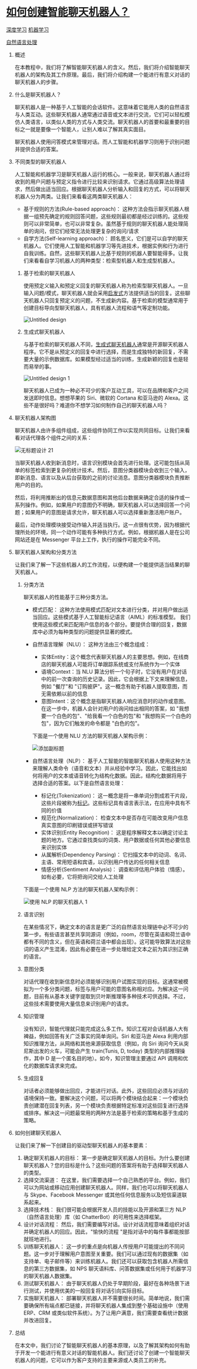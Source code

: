 # [如何创建智能聊天机器人？](https://www.baeldung.com/cs/smart-chatbots)

[深度学习](https://www.baeldung.com/cs/category/ai/deep-learning) [机器学习](https://www.baeldung.com/cs/category/ai/ml)

[自然语言处理](https://www.baeldung.com/cs/tag/nlp)

1. 概述

    在本教程中，我们将了解智能聊天机器人的含义。然后，我们将介绍智能聊天机器人的架构及其工作原理。最后，我们将介绍构建一个能进行有意义对话的聊天机器人的步骤。

2. 什么是聊天机器人？

    聊天机器人是一种基于人工智能的会话软件。这意味着它能用人类的自然语言与人类互动。这些聊天机器人通常通过语音或文本进行交流，它们可以轻松模仿人类语言，以类似人类的方式与人类交流。聊天机器人的首要和最重要的目标之一就是要像一个智能人，让别人难以了解其真实面目。

    聊天机器人使用问答模式来管理对话。而人工智能和机器学习则用于识别问题并提供合适的答案。

3. 不同类型的聊天机器人

    人工智能和机器学习是聊天机器人运行的核心。一般来说，聊天机器人通过将收到的用户问题与预定义指令进行比较来识别请求。它通过高级算法处理请求，然后做出适当回应。根据聊天机器人分析输入和回复的方式，可以将聊天机器人分为两类。让我们来看看这两类聊天机器人：

    - 基于规则的方法(Rule-based approach)： 这种方法会指示聊天机器人根据一组预先确定的规则回答问题，这些规则最初都是经过训练的。这些规则可以非常简单，也可以非常复杂。虽然基于规则的聊天机器人能处理简单的询问，但它们经常无法处理更复杂的询问/请求
    - 自学方法(Self-learning approach)： 顾名思义，它们是可以自学的聊天机器人。它们使用人工智能和机器学习等先进技术，根据实例和行为进行自我训练。自然，这些聊天机器人比基于规则的机器人要智能得多。让我们来看看自学习机器人的两种类型：检索型机器人和生成型机器人。

    1. 基于检索的聊天机器人

        使用预定义输入和预定义回复的聊天机器人称为检索型聊天机器人。一旦输入问题/模式，聊天机器人就会采用[启发式](https://www.baeldung.com/cs/heuristics)方法提供适当的回复。这些聊天机器人只回复预定义的问题，不生成新内容。基于检索的模型通常用于创建目标导向型聊天机器人，具有机器人流程和语气等定制功能。

        ![Untitled design](pic/Untitled-design.png)

    2. 生成式聊天机器人

        与基于检索的聊天机器人不同，[生成式聊天机器人](https://medium.com/botsupply/generative-model-chatbots-e422ab08461e)通常是开源聊天机器人程序。它不是从预定义的回复中进行选择，而是生成独特的新回复，不需要大量的示例数据库。如果模型经过适当的训练，生成新颖的回复也是轻而易举的事。

        ![Untitled design 1](pic/Untitled-design-1.png)

        聊天机器人已成为一种必不可少的客户互动工具，可以在品牌和客户之间发送即时信息。想想苹果的 Siri、微软的 Cortana 和亚马逊的 Alexa。这些不是很好吗？难道你不想学习如何制作自己的聊天机器人吗？

4. 聊天机器人架构图

    聊天机器人由许多组件组成，这些组件协同工作以实现共同目标。让我们来看看对话代理各个组件之间的关系：

    ![无标题设计 21](pic/Untitled-design-21.webp)

    当聊天机器人收到新消息时，语言识别模块会首先进行处理。这可能包括从简单的标签检索到更复杂的统计技术。然后，意图分类器模块会收到三个输入，即新消息、语言以及从后台获取的之前的讨论消息。意图分类器模块负责推断用户的目的。

    然后，将利用推断出的信息元数据意图和其他后台数据来确定合适的操作或一系列操作。例如，如果用户的意图仍不明确，聊天机器人可以选择回答一个问题；如果用户的意图是请求允许，聊天机器人可以选择重新激活用户账户。

    最后，动作处理模块接受动作输入并适当执行。这一点很有优势，因为根据代理所处的环境，同一个动作可能有多种执行方式。例如，根据机器人是在公司网站还是在 Messenger 平台上工作，执行的操作可能完全不同。

5. 聊天机器人架构和分类方法

    让我们来了解一下这些机器人的工作流程，以便构建一个能提供适当结果的聊天机器人。

    1. 分类方法

        聊天机器人的性能基于三种分类方法。

        - 模式匹配： 这种方法使用模式匹配对文本进行分类，并对用户做出适当回应。这些模式基于人工智能标记语言（AIML）的标准模型。
          我们使用这些模式来匹配用户信息的各个部分。要提供合理的回复，数据库中必须为每种类型的问题提供显著的模式。
        - 自然语言理解（NLU）： 这种方法由三个概念组成：
          - 实体Entity：这个概念代表聊天机器人的主要思想。例如，在线商店的聊天机器人可能将订单跟踪系统或支付系统作为一个实体
          - 语境Context：当 NLU 算法分析一个句子时，它没有用户在对话中的前一次查询的历史记录。因此，它会根据上下文来理解信息，例如 "餐厅"和 "订购披萨"。这一概念有助于机器人提取意图，而无需依赖以前的信息
          - 意图Intent：这个概念是指聊天机器人响应消息时的动作或意图。在这一步中，机器人会针对用户的询问给出相同的答案，如 "我想要一个白色的包"、"给我看一个白色的包"和 "我想购买一个白色的包"，因为它们触发的命令都是 "白色的包"。

          下面是一个使用 NLU 方法的聊天机器人架构示例：

          ![添加副标题](pic/Add-a-subheading-1-1-e1631991424516.webp)

        - 自然语言处理（NLP）： 基于人工智能的智能聊天机器人使用这种方法来理解人类命令（语音和文本）并从经验中学习。因此，它能找出如何将用户的文本或语音转化为结构化数据。因此，结构化数据将用于选择合适的答案。以下是自然语言处理：
          - 标记化(Tokenization)： 这一概念是将一串单词分割成若干片段，这些片段被称为[标记](https://www.baeldung.com/cs/automatic-keyword-keyphrase-extraction)。这些标记具有语言表示法，在应用中具有不同的价值
          - 规范化(Normalization)： 检查文本中是否存在可能改变用户信息真实意图的印刷错误或拼写错误
          - 实体识别(Entity Recognition)： 这是程序解释文本以确定讨论主题的地方。它通过查找类似的词类、用户数据或任何其他必要信息来识别实体
          - 从属解析(Dependency Parsing)： 它扫描文本中的动词、名词、主语、常用短语和宾语，以识别用户传达的任何相关信息
          - 情感分析(Sentiment Analysis)： 调查和评估用户体验（情感）。如有必要，它将把询问交给人工处理

        下面是一个使用 NLP 方法的聊天机器人架构示例：

        ![使用 NLP 的聊天机器人 1](pic/chatbot-with-NLP-1-e1631997077793.webp)

    2. 语言识别

        在某些情况下，确定文本的语言是更广泛的自然语言处理链中必不可少的第一步。有些语言甚至共享同源词（例如，room，尽管在英语和荷兰语中都有不同的含义，但在英语和荷兰语中都会出现）。这可能导致算法对这些词的语义产生混淆，因此有必要在进一步处理给定文本之前为其识别正确的语言。

    3. 意图分类

        对话代理在收到新信息时必须能够识别用户试图实现的目标。这通常被模拟为一个多分类问题，标签与用户可能的意图名称相对应。为解决这一问题，目前有从基本关键字提取到贝叶斯推理等多种技术可供选择。不过，这些技术需要使用大量信息来识别用户的请求。

    4. 知识管理

        没有知识，智能代理就只能完成这么多工作。知识工程对会话机器人大有裨益，例如回答有关广泛事实的简单询问。Siri 和亚马逊 Alexa 利用内部知识推理方法，从网络和其他来源获取信息（例如，向 Siri 询问今天从突尼斯出发的火车，可能会产生 train(Tunis, D, today) 类型的内部推理操作，其中 D 是一个匿名目的地）。如今，知识管理主要通过 API 调用和优化的数据库请求来完成。

    5. 生成回复

        对话者必须能够做出回应，才能进行对话。此外，这些回应必须与对话的语境保持一致。要解决这个问题，可以将两个模块结合起来：一个模块负责创建潜在回复列表，另一个模块负责根据特定标准对这些回复进行选择或排序。解决这一问题最常用的两种方法是基于检索的策略和基于生成的策略。

6. 如何创建聊天机器人

    让我们来了解一下创建目的驱动型聊天机器人的基本要素：

    1. 确定聊天机器人的目标： 第一步是确定聊天机器人的目标。为什么要创建聊天机器人？您的目标是什么？这些问题的答案将有助于选择聊天机器人的类型。
    2. 选择交流渠道： 在这里，我们需要选择一个自己熟悉的平台。例如，我们可以为网站或移动应用创建聊天机器人。同样，我们也可以将聊天机器人与 Skype、Facebook Messenger 或其他任何信息服务以及短信渠道联系起来。
    3. 选择技术栈： 我们很可能会根据开发人员的技能以及开源和第三方 NLP（自然语言处理）库（如 ChatterBot）的可用性来选择框架。
    4. 设计对话流程： 然后，我们需要编写对话。设计对话流程意味着组织对话并确定机器人的回应。因此，"愉快的流程 "是指对话中的每件事都能按部就班地进行。
    5. 训练聊天机器人： 这一步的重点是向机器人传授用户可能提出的不同问题。这一步对于理解用户意图至关重要。我们可以通过现有的数据集（如支持单、电子邮件等）来训练机器人。我们还可以获取包含机器人所需信息的第三方数据集，如 NPS 聊天语料库、问答数据集或任何用于机器学习的聊天机器人数据集。
    6. 测试聊天机器人： 由于聊天机器人仍处于早期阶段，最好在各种场景下进行测试，并使用优美的一般回复将对话引向实际目标。
    7. 实施聊天机器人： 部署聊天机器人并不需要很长时间。简单地说，我们需要确保所有端点都已链接，并将聊天机器人集成到整个基础设施中（使用 ERP、CRM 或类似软件系统）。为了让用户满意，我们需要查看统计数据并改进回复。

7. 总结

    在本文中，我们讨论了智能聊天机器人的基本原理，以及了解其架构如何有助于开发一个能进行有意义对话的智能机器人。我们还讨论了创建一个智能聊天机器人的问题，它可以作为客户支持的主要来源或人类员工的补充。
